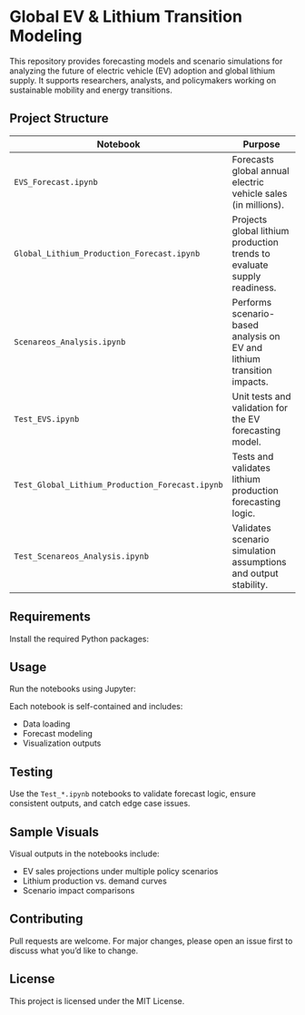 # Global EV & Lithium Transition Modeling

This repository provides forecasting models and scenario simulations for analyzing the future of electric vehicle (EV) adoption and global lithium supply. It supports researchers, analysts, and policymakers working on sustainable mobility and energy transitions.

## Project Structure

| Notebook | Purpose |
|----------|---------|
| `EVS_Forecast.ipynb` | Forecasts global annual electric vehicle sales (in millions). |
| `Global_Lithium_Production_Forecast.ipynb` | Projects global lithium production trends to evaluate supply readiness. |
| `Scenareos_Analysis.ipynb` | Performs scenario-based analysis on EV and lithium transition impacts. |
| `Test_EVS.ipynb` | Unit tests and validation for the EV forecasting model. |
| `Test_Global_Lithium_Production_Forecast.ipynb` | Tests and validates lithium production forecasting logic. |
| `Test_Scenareos_Analysis.ipynb` | Validates scenario simulation assumptions and output stability. |

## Requirements

Install the required Python packages:


## Usage

Run the notebooks using Jupyter:


Each notebook is self-contained and includes:
- Data loading
- Forecast modeling
- Visualization outputs

## Testing

Use the `Test_*.ipynb` notebooks to validate forecast logic, ensure consistent outputs, and catch edge case issues.

## Sample Visuals

Visual outputs in the notebooks include:
- EV sales projections under multiple policy scenarios
- Lithium production vs. demand curves
- Scenario impact comparisons

## Contributing

Pull requests are welcome. For major changes, please open an issue first to discuss what you’d like to change.

## License

This project is licensed under the MIT License.
